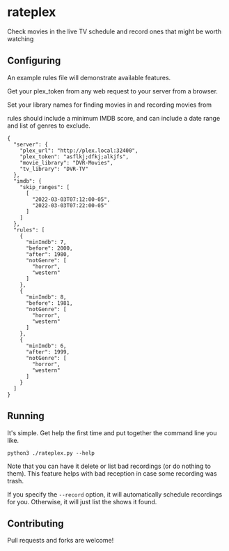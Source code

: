 # rateplex
Check movies in the live TV schedule and record ones that might be worth watching

## Configuring
An example rules file will demonstrate available features.

Get your plex_token from any web request to your server from a browser.

Set your library names for finding movies in and recording movies from

rules should include a minimum IMDB score, and can include a date range
and list of genres to exclude.

```
{
  "server": {
    "plex_url": "http://plex.local:32400",
    "plex_token": "asflkj;dfkj;alkjfs",
    "movie_library": "DVR-Movies",
    "tv_library": "DVR-TV"
  },
  "imdb": {
    "skip_ranges": [
      [
        "2022-03-03T07:12:00-05",
        "2022-03-03T07:22:00-05"
      ]
    ]
  },
  "rules": [
    {
      "minImdb": 7,
      "before": 2000,
      "after": 1980,
      "notGenre": [
        "horror",
        "western"
      ]
    },
    {
      "minImdb": 8,
      "before": 1981,
      "notGenre": [
        "horror",
        "western"
      ]
    },
    {
      "minImdb": 6,
      "after": 1999,
      "notGenre": [
        "horror",
        "western"
      ]
    }
  ]
}
```

## Running
It's simple.  Get help the first time and put together the command line you like.

`python3 ./rateplex.py --help`

Note that you can have it delete or list bad recordings (or do nothing to them).  This feature helps with bad reception in case some recording was trash.

If you specify the ``--record`` option, it will automatically schedule recordings for you.  Otherwise, it will just list the shows it found.

## Contributing
Pull requests and forks are welcome!
